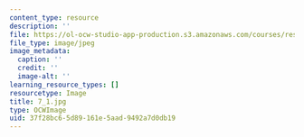 ```yaml
---
content_type: resource
description: ''
file: https://ol-ocw-studio-app-production.s3.amazonaws.com/courses/res-18-006-calculus-revisited-single-variable-calculus-fall-2010/37f28bc65d89161e5aad9492a7d0db19_7_1.jpg
file_type: image/jpeg
image_metadata:
  caption: ''
  credit: ''
  image-alt: ''
learning_resource_types: []
resourcetype: Image
title: 7_1.jpg
type: OCWImage
uid: 37f28bc6-5d89-161e-5aad-9492a7d0db19
---
```


